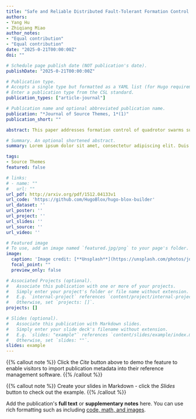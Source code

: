 ```yaml
---
title: "Safe and Reliable Distributed Fault-Tolerant Formation Control for Quadrotor Swarms"
authors:
- Yang Hu
- Zhiqiang Miao
author_notes:
- "Equal contribution"
- "Equal contribution"
date: "2025-0-21T00:00:00Z"
doi: ""

# Schedule page publish date (NOT publication's date).
publishDate: "2025-0-21T00:00:00Z"

# Publication type.
# Accepts a single type but formatted as a YAML list (for Hugo requirements).
# Enter a publication type from the CSL standard.
publication_types: ["article-journal"]

# Publication name and optional abbreviated publication name.
publication: "*Journal of Source Themes, 1*(1)"
publication_short: ""

abstract: This paper addresses formation control of quadrotor swarms subject to external time-varying disturbances and actuator failures, while ensuring collision avoidance. Firstly, a complete dynamics model incorporating translational movement, rotation, motor, and actuator failures was developed for each quadrotor. Then, nominal controllers for the position and attitude subsystems are designed separately to achieve formation control under ideal conditions. A higher-order sliding mode (HOSM) observer is implemented to effectively estimate and compensate for external disturbances and actuator bias faults, thereby improving the stability of the system. Next, a potential energy function-based collision avoidance mechanism is implemented to ensure inter-quadrotor collision avoidance. Furthermore, a fault detection and fault-tolerant control(FTC) method is designed to estimate the lift coefficient of actuator partial failures online in real time by employing Newtons correction method, which ensures the safe and reliable flight of the system. The stability of the closed-loop system is analyzed using Lyapunov stability theory. Finally, numerical simulations and hardware-in-the-loop (HIL) experiment results are performed to validate the approach's effectiveness and performance in quadrotor swarm formation control.

# Summary. An optional shortened abstract.
summary: Lorem ipsum dolor sit amet, consectetur adipiscing elit. Duis posuere tellus ac convallis placerat. Proin tincidunt magna sed ex sollicitudin condimentum.

tags:
- Source Themes
featured: false

# links:
# - name: ""
#   url: ""
url_pdf: http://arxiv.org/pdf/1512.04133v1
url_code: 'https://github.com/HugoBlox/hugo-blox-builder'
url_dataset: ''
url_poster: ''
url_project: ''
url_slides: ''
url_source: ''
url_video: ''

# Featured image
# To use, add an image named `featured.jpg/png` to your page's folder. 
image:
  caption: 'Image credit: [**Unsplash**](https://unsplash.com/photos/jdD8gXaTZsc)'
  focal_point: ""
  preview_only: false

# Associated Projects (optional).
#   Associate this publication with one or more of your projects.
#   Simply enter your project's folder or file name without extension.
#   E.g. `internal-project` references `content/project/internal-project/index.md`.
#   Otherwise, set `projects: []`.
projects: []

# Slides (optional).
#   Associate this publication with Markdown slides.
#   Simply enter your slide deck's filename without extension.
#   E.g. `slides: "example"` references `content/slides/example/index.md`.
#   Otherwise, set `slides: ""`.
slides: example
---
```


{{% callout note %}}
Click the *Cite* button above to demo the feature to enable visitors to import publication metadata into their reference management software.
{{% /callout %}}

{{% callout note %}}
Create your slides in Markdown - click the *Slides* button to check out the example.
{{% /callout %}}

Add the publication's **full text** or **supplementary notes** here. You can use rich formatting such as including [code, math, and images](https://docs.hugoblox.com/content/writing-markdown-latex/).
